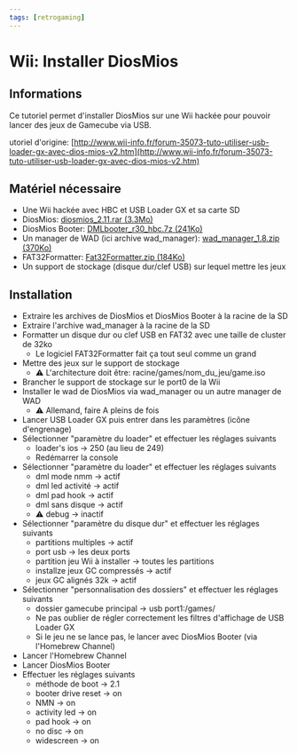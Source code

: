 ```yaml
---
tags: [retrogaming]
---
```

# Wii: Installer DiosMios

## Informations
Ce tutoriel permet d'installer DiosMios sur une Wii hackée pour pouvoir lancer des jeux de Gamecube via USB.

utoriel d'origine: [http://www.wii-info.fr/forum-35073-tuto-utiliser-usb-loader-gx-avec-dios-mios-v2.htm](http://www.wii-info.fr/forum-35073-tuto-utiliser-usb-loader-gx-avec-dios-mios-v2.htm)

## Matériel nécessaire
* Une Wii hackée avec HBC et USB Loader GX et sa carte SD
* DiosMios: [diosmios_2.11.rar (3.3Mo)](/notes/files/games/wii_diosmios/diosmios_2.11.rar)
* DiosMios Booter: [DMLbooter_r30_hbc.7z (241Ko)](/notes/files/games/wii_diosmios/DMLbooter_r30_hbc.7z)
* Un manager de WAD (ici archive wad_manager): [wad_manager_1.8.zip (370Ko)](/notes/files/games/wii_diosmios/wad_manager_1.8.zip)
* FAT32Formatter: [Fat32Formatter.zip (184Ko)](/notes/files/games/wii_diosmios/Fat32Formatter.zip)
* Un support de stockage (disque dur/clef USB) sur lequel mettre les jeux

## Installation
* Extraire les archives de DiosMios et DiosMios Booter à la racine de la SD
* Extraire l'archive wad_manager à la racine de la SD
* Formatter un disque dur ou clef USB en FAT32 avec une taille de cluster de 32ko
  * Le logiciel FAT32Formatter fait ça tout seul comme un grand
* Mettre des jeux sur le support de stockage
  * ⚠️ L'architecture doit être: racine/games/nom_du_jeu/game.iso
* Brancher le support de stockage sur le port0 de la Wii
* Installer le wad de DiosMios via wad_manager ou un autre manager de WAD
  * ⚠️ Allemand, faire A pleins de fois
* Lancer USB Loader GX puis entrer dans les paramètres (icône d'engrenage)
* Sélectionner "paramètre du loader" et effectuer les réglages suivants
  * loader's ios -> 250 (au lieu de 249)
  * Redémarrer la console
* Sélectionner "paramètre du loader" et effectuer les réglages suivants
  * dml mode nmm -> actif
  * dml led activité -> actif
  * dml pad hook -> actif
  * dml sans disque -> actif
  * ⚠️ debug -> inactif
* Sélectionner "paramètre du disque dur" et effectuer les réglages suivants
  * partitions multiples -> actif
  * port usb -> les deux ports
  * partition jeu Wii à installer -> toutes les partitions
  * installze jeux GC compressés -> actif
  * jeux GC alignés 32k -> actif
* Sélectionner "personnalisation des dossiers" et effectuer les réglages suivants
  * dossier gamecube principal -> usb port1:/games/
  * Ne pas oublier de régler correctement les filtres d'affichage de USB Loader GX
  * Si le jeu ne se lance pas, le lancer avec DiosMios Booter (via l'Homebrew Channel)
* Lancer l'Homebrew Channel
* Lancer DiosMios Booter
* Effectuer les réglages suivants
  * méthode de boot -> 2.1
  * booter drive reset -> on
  * NMN -> on
  * activity led -> on
  * pad hook -> on
  * no disc -> on
  * widescreen -> on
